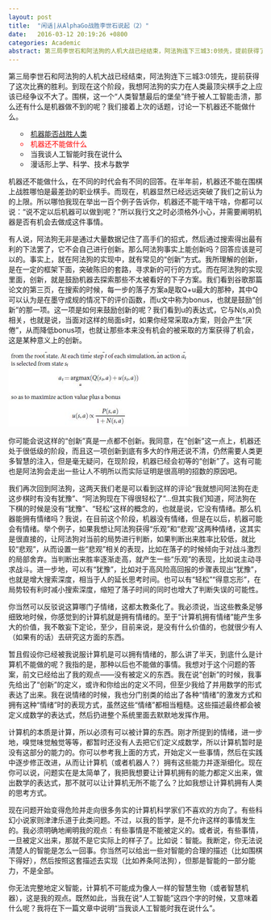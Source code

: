 ```yaml
---
layout: post
title:  "闲话|从AlphaGo战胜李世石说起（2）"
date:   2016-03-12 20:19:26 +0800
categories: Academic
abstract: 第三局李世石和阿法狗的人机大战已经结束，阿法狗连下三城3:0领先，提前获得了这次比赛的胜利。到现在这个阶段，我想阿法狗的实力在人类最顶尖棋手之上应该已经争议不大了。围棋，这一个“人类智慧最后的堡垒”终于被人工智能击溃，那么还有什么是机器做不到的呢？我们接着上次的话题，讨论一下机器还不能做什么。
---
```


<p style="text-align:left">
第三局李世石和阿法狗的人机大战已经结束，阿法狗连下三城3:0领先，提前获得了这次比赛的胜利。到现在这个阶段，我想阿法狗的实力在人类最顶尖棋手之上应该已经争议不大了。围棋，这一个“人类智慧最后的堡垒”终于被人工智能击溃，那么还有什么是机器做不到的呢？我们接着上次的话题，讨论一下机器还不能做什么。
</p>

<ul style="text-align:left;list-style:circle;list-style-position:inside">
	<li><a href="http://daib13.github.io/academic/2016/03/09/academic1.html">机器能否战胜人类</a></li>
	<li style="color:red">机器还不能做什么</li>
	<li>当我谈人工智能时我在说什么</li>
	<li>漫话形上学、科学、技术与数学</li>
</ul>


<p style="text-align:left">
机器还不能做什么，在不同的时代会有不同的回答。在半年前，机器还不能在围棋上战胜哪怕是最差劲的职业棋手。而现在，机器显然已经远远突破了我们之前认为的上限。所以哪怕我现在举出一百个例子告诉你，机器还不能干啥干啥，你都可以说：“说不定以后机器可以做到呢？”所以我行文之时必须格外小心，并需要阐明机器是否有机会去做成这件事情。
</p>

<p style="text-align:left">
有人说，阿法狗无非是通过大量数据记住了高手们的招式，然后通过搜索得出最有利的下法罢了，它不会自己进行创新。那么阿法狗事实上能创新吗？回答应该是可以的。事实上，就在阿法狗的实现中，就有常见的“创新”方式。我所理解的创新，是在一定的框架下面，突破陈旧的套路，寻求新的可行的方式。而在阿法狗的实现里面，创新，就是鼓励机器去探索那些不太被看好的下子方案。我们看到谷歌那篇论文的第三页，在搜索的时候，每一步的落子方案a是取Q+u最大的那种，其中Q可以认为是在墨守成规的情况下的评价函数，而u文中称为bonus，也就是鼓励“创新”的那一项。这一项是如何来鼓励创新的呢？我们看到u的表达式，它与N(s,a)负相关，也就是说，当面对这样的局面s时，如果你经常采取a方案，则会产生“厌倦”，从而降低bonus项，也就让那些本来没有机会的被采取的方案获得了机会，这是某种意义上的创新。
</p>

<img src="/images/posts/innovation.jpg"/>

<p style="text-align:left">
你可能会说这样的“创新”真是一点都不创新。我同意，在“创新”这一点上，机器还处于很低级的阶段，而且这一项创新到底有多大的作用还说不清，仍然需要人类更多智慧的注入，但是毫无疑问，在现阶段，机器已经会初等的“创新”了。这有可能也是阿法狗会走出一些让人不明所以而实际证明是很高明的招数的原因吧。
</p>

<p style="text-align:left">
我们再次回到阿法狗，这两天我们老是可以看到这样的评论“我就想问阿法狗在走这步棋时有没有犹豫”、“阿法狗现在下得很轻松了”…但其实我们知道，阿法狗在下棋的时候是没有“犹豫”、“轻松”这样的概念的，也就是说，它没有情绪。那么机器能拥有情绪吗？我说，在目前这个阶段，机器没有情绪，但是在以后，机器可能会有情绪。举个例子，如果我想让阿法狗获得“乐观”和“悲观”这两种情绪，这其实是很直接的，让阿法狗对当前的局势进行判断，如果判断出来胜率比较低，就比较“悲观”，从而设置一些“悲观”相关的表现，比如在落子的时候倾向于对战斗激烈的局部舍弃。当判断出来胜率逐渐走高，就产生一些“乐观”的表现，比如说主动寻求战斗。进一步地，可以有“犹豫”，比如对于高风险高回报的步骤表现出“犹豫”，也就是增大搜索深度，相当于人的延长思考时间。也可以有“轻松”“得意忘形”，在局势较有利时减小搜索深度，缩短了落子时间的同时也增大了判断失误的可能性。
</p>

<p style="text-align:left">
你当然可以反驳说这算哪门子情绪，这都太教条化了。我必须说，当这些教条足够细致地时候，你感觉到的计算机就是拥有情绪的。至于“计算机拥有情绪”能产生多大的价值，我不敢妄下定论，至少，目前来说，是没有什么价值的，也就很少有人（如果有的话）去研究这方面的东西。
</p>

<p style="text-align:left">
暂且假设你已经被我说服计算机是可以拥有情绪的，那么讲了半天，到底什么是计算机不能做的呢？我指的是，那种以后也不能做的事情。我想对于这个问题的答案，前文已经给出了我的观点——没有被定义的东西。我在说“创新”的时候，我事先给出了“创新”的定义，或许和你给出的定义不同，但至少我给了并用数学的形式表达了出来。我在说情绪的时候，我也分门别类的给出了各种“情绪”的激发方式和拥有这种“情绪”时的表现方式，虽然这些“情绪”都相当粗糙。这些描述最终都会被定义成数学的表达式，然后扔进整个系统里面去默默地发挥作用。
</p>

<p style="text-align:left">
计算机的本质是计算，所以必须有可以被计算的东西。刚才所提到的情绪，进一步地，嗅觉味觉触觉等等，都暂时还没有人去把它们定义成数学，所以计算机暂时是没有这部分的能力的。你可以参考我上面的方式，开始定义一些事情，然后在实践中逐步修正改进，从而让计算机（或者机器人？）拥有这些能力并逐渐细化。现在你可以说，问题实在是太简单了，我把我想要让计算机拥有的能力都定义出来，做出数学的表达式，那不就可以让计算机无所不能了么？比如我想让计算机拥有人类的思考方式。
</p>

<p style="text-align:left">
现在问题开始变得危险并走向很多务实的计算机科学家们不喜欢的方向了。有些科幻小说家则津津乐道于此类问题。不过，以我的哲学，是不允许这样的事情发生的。我必须明确地阐明我的观点：有些事情是不能被定义的。或者说，有些事情，一旦被定义出来，那就不是它实际上的样子了。比如说：智能。我断定，你无法说清楚人的智能是怎么一回事。你当然可以给出一些对智能的合理的描述（比如围棋下得好），然后按照这套描述去实现（比如养条阿法狗），但那是智能的一部分能力，不是全部。
</p>

<p style="text-align:left">
你无法完整地定义智能，计算机不可能成为像人一样的智慧生物（或者智慧机器），这是我的观点。既然如此，当我在说“人工智能”这四个字的时候，又意味着什么呢？我将在下一篇文章中说明“当我谈人工智能时我在说什么”。
</p>